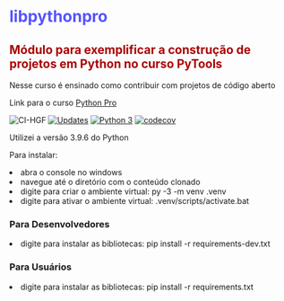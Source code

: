 <h1 style="color:#55F">libpythonpro</h1>

<h2 style="color:#A00">Módulo para exemplificar a construção de projetos em Python no curso PyTools
</h2>

Nesse curso é ensinado como contribuir com projetos de código aberto

Link para o curso [Python Pro](https://plataforma.dev.pro.br/)

![CI-HGF](https://github.com/hgf777-br/libpythonpro/actions/workflows/CI-HGF.yml/badge.svg)
[![Updates](https://pyup.io/repos/github/hgf777-br/libpythonpro/shield.svg)](https://pyup.io/repos/github/hgf777-br/libpythonpro/)
[![Python 3](https://pyup.io/repos/github/hgf777-br/libpythonpro/python-3-shield.svg)](https://pyup.io/repos/github/hgf777-br/libpythonpro/)
[![codecov](https://codecov.io/gh/hgf777-br/libpythonpro/branch/master/graph/badge.svg?token=4XTT0RI5SW)](https://codecov.io/gh/hgf777-br/libpythonpro)

Utilizei a versão 3.9.6 do Python

Para instalar:

<li>abra o console no windows</li>
<li>navegue até o diretório com o conteúdo clonado</li>
<li>digite para criar o ambiente virtual: py -3 -m venv .venv</li>
<li>digite para ativar o ambiente virtual: .venv/scripts/activate.bat</li>
<h3>Para Desenvolvedores</h3>
<li>digite para instalar as bibliotecas: pip install -r requirements-dev.txt</li>
<h3>Para Usuários</h3>
<li>digite para instalar as bibliotecas: pip install -r requirements.txt</li>
